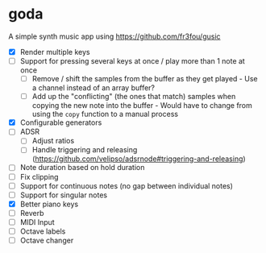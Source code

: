 # goda

A simple synth music app using <https://github.com/fr3fou/gusic>

- [x] Render multiple keys
- [ ] Support for pressing several keys at once / play more than 1 note at once
  - [ ] Remove / shift the samples from the buffer as they get played - Use a channel instead of an array buffer?
  - [ ] Add up the "conflicting" (the ones that match) samples when copying the new note into the buffer - Would have to change from using the `copy` function to a manual process
- [x] Configurable generators
- [ ] ADSR
  - [ ] Adjust ratios
  - [ ] Handle triggering and releasing (<https://github.com/velipso/adsrnode#triggering-and-releasing>)
- [ ] Note duration based on hold duration
- [ ] Fix clipping
- [ ] Support for continuous notes (no gap between individual notes)
- [ ] Support for singular notes
- [x] Better piano keys
- [ ] Reverb
- [ ] MIDI Input
- [ ] Octave labels
- [ ] Octave changer
